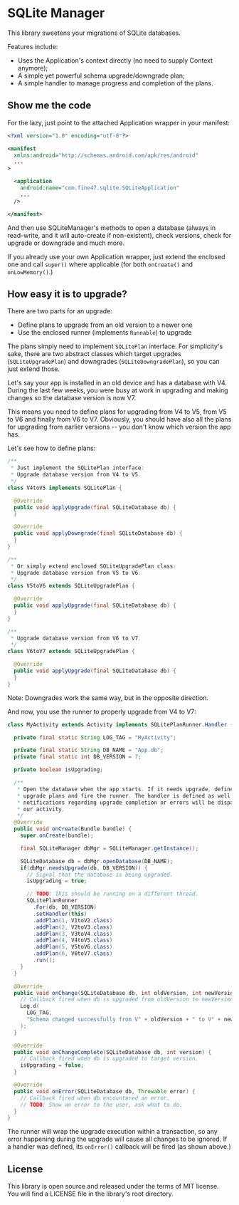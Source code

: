 SQLite Manager
==============

This library sweetens your migrations of SQLite databases.

Features include:

* Uses the Application's context directly (no need to supply Context anymore);
* A simple yet powerful schema upgrade/downgrade plan;
* A simple handler to manage progress and completion of the plans.

Show me the code
----------------

For the lazy, just point to the attached Application wrapper in your manifest:

```xml
<?xml version="1.0" encoding="utf-8"?>

<manifest
  xmlns:android="http://schemas.android.com/apk/res/android"
  ...
>

  <application
    android:name="com.fine47.sqlite.SQLiteApplication"
    ...
  />

</manifest>
```

And then use SQLiteManager's methods to open a database (always in read-write,
and it will auto-create if non-existent), check versions, check for upgrade or
downgrade and much more.

If you already use your own Application wrapper, just extend the enclosed one
and call `super()` where applicable (for both `onCreate()` and `onLowMemory()`.)

How easy it is to upgrade?
--------------------------

There are two parts for an upgrade:

* Define plans to upgrade from an old version to a newer one
* Use the enclosed runner (implements `Runnable`) to upgrade

The plans simply need to implement `SQLitePlan` interface. For simplicity's
sake, there are two abstract classes which target upgrades (`SQLiteUpgradePlan`)
and downgrades (`SQLiteDowngradePlan`), so you can just extend those.

Let's say your app is installed in an old device and has a database with V4. 
During the last few weeks, you were busy at work in upgrading and making changes
so the database version is now V7.

This means you need to define plans for upgrading from V4 to V5, from V5 to V6
and finally from V6 to V7. Obviously, you should have also all the plans for
upgrading from earlier versions -- you don't know which version the app has.

Let's see how to define plans:

```java
/**
 * Just implement the SQLitePlan interface:
 * Upgrade database version from V4 to V5.
 */
class V4toV5 implements SQLitePlan {

  @Override
  public void applyUpgrade(final SQLiteDatabase db) {
  }

  @Override
  public void applyDowngrade(final SQLiteDatabase db) {
  }
}
```

```java
/**
 * Or simply extend enclosed SQLiteUpgradePlan class:
 * Upgrade database version from V5 to V6.
 */
class V5toV6 extends SQLiteUpgradePlan {

  @Override
  public void applyUpgrade(final SQLiteDatabase db) {
  }
}
```

```java
/**
 * Upgrade database version from V6 to V7.
 */
class V6toV7 extends SQLiteUpgradePlan {

  @Override
  public void applyUpgrade(final SQLiteDatabase db) {
  }
}
```

Note: Downgrades work the same way, but in the opposite direction.

And now, you use the runner to properly upgrade from V4 to V7:

```java
class MyActivity extends Activity implements SQLitePlanRunner.Handler {

  private final static String LOG_TAG = "MyActivity";

  private final static String DB_NAME = "App.db";
  private final static int DB_VERSION = 7;

  private boolean isUpgrading;

  /**
   * Open the database when the app starts. If it needs upgrade, define the
   * upgrade plans and fire the runner. The handler is defined as well so
   * notifications regarding upgrade completion or errors will be dispatched to
   * our activity.
   */
  @Override
  public void onCreate(Bundle bundle) {
    super.onCreate(bundle);

    final SQLiteManager dbMgr = SQLiteManager.getInstance();

    SQLiteDatabase db = dbMgr.openDatabase(DB_NAME);
    if(dbMgr.needsUpgrade(db, DB_VERSION)) {
      // Signal that the database is being upgraded.
      isUpgrading = true;

      // TODO: This should be running on a different thread.
      SQLitePlanRunner
        .For(db, DB_VERSION)
        .setHandler(this)
        .addPlan(1, V1toV2.class)
        .addPlan(2, V2toV3.class)
        .addPlan(3, V3toV4.class)
        .addPlan(4, V4toV5.class)
        .addPlan(5, V5toV6.class)
        .addPlan(6, V6toV7.class)
        .run();
    }
  }

  @Override
  public void onChange(SQLiteDatabase db, int oldVersion, int newVersion) {
    // Callback fired when db is upgraded from oldVersion to newVersion.
    Log.d(
      LOG_TAG, 
      "Schema changed successfully from V" + oldVersion + " to V" + newVersion
    );
  }

  @Override
  public void onChangeComplete(SQLiteDatabase db, int version) {
    // Callback fired when db is upgraded to target version.
    isUpgrading = false;
  }

  @Override
  public void onError(SQLiteDatabase db, Throwable error) {
    // Callback fired when db encountered an error.
    // TODO: Show an error to the user, ask what to do.
  }
}
```

The runner will wrap the upgrade execution within a transaction, so any error
happening during the upgrade will cause all changes to be ignored. If a handler
was defined, its `onError()` callback will be fired (as shown above.)

License
-------
This library is open source and released under the terms of MIT license.
You will find a LICENSE file in the library's root directory.
